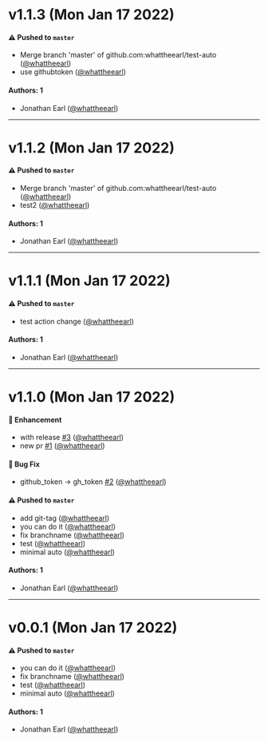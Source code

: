 # v1.1.3 (Mon Jan 17 2022)

#### ⚠️ Pushed to `master`

- Merge branch 'master' of github.com:whattheearl/test-auto ([@whattheearl](https://github.com/whattheearl))
- use githubtoken ([@whattheearl](https://github.com/whattheearl))

#### Authors: 1

- Jonathan Earl ([@whattheearl](https://github.com/whattheearl))

---

# v1.1.2 (Mon Jan 17 2022)

#### ⚠️ Pushed to `master`

- Merge branch 'master' of github.com:whattheearl/test-auto ([@whattheearl](https://github.com/whattheearl))
- test2 ([@whattheearl](https://github.com/whattheearl))

#### Authors: 1

- Jonathan Earl ([@whattheearl](https://github.com/whattheearl))

---

# v1.1.1 (Mon Jan 17 2022)

#### ⚠️ Pushed to `master`

- test action change ([@whattheearl](https://github.com/whattheearl))

#### Authors: 1

- Jonathan Earl ([@whattheearl](https://github.com/whattheearl))

---

# v1.1.0 (Mon Jan 17 2022)

#### 🚀 Enhancement

- with release [#3](https://github.com/whattheearl/test-auto/pull/3) ([@whattheearl](https://github.com/whattheearl))
- new pr [#1](https://github.com/whattheearl/test-auto/pull/1) ([@whattheearl](https://github.com/whattheearl))

#### 🐛 Bug Fix

- github_token -> gh_token [#2](https://github.com/whattheearl/test-auto/pull/2) ([@whattheearl](https://github.com/whattheearl))

#### ⚠️ Pushed to `master`

- add git-tag ([@whattheearl](https://github.com/whattheearl))
- you can do it ([@whattheearl](https://github.com/whattheearl))
- fix branchname ([@whattheearl](https://github.com/whattheearl))
- test ([@whattheearl](https://github.com/whattheearl))
- minimal auto ([@whattheearl](https://github.com/whattheearl))

#### Authors: 1

- Jonathan Earl ([@whattheearl](https://github.com/whattheearl))

---

# v0.0.1 (Mon Jan 17 2022)

#### ⚠️ Pushed to `master`

- you can do it ([@whattheearl](https://github.com/whattheearl))
- fix branchname ([@whattheearl](https://github.com/whattheearl))
- test ([@whattheearl](https://github.com/whattheearl))
- minimal auto ([@whattheearl](https://github.com/whattheearl))

#### Authors: 1

- Jonathan Earl ([@whattheearl](https://github.com/whattheearl))
